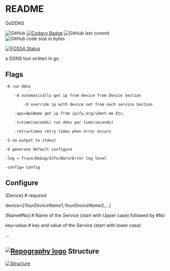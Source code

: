 # README

GoDDNS 

![GitHub](https://img.shields.io/github/license/Equationzhao/GoDDNS) [![Codacy Badge](https://app.codacy.com/project/badge/Grade/18444501bfd44f919c3a4c87b4e8fcaf)](https://app.codacy.com/gh/Equationzhao/GoDDNS/dashboard?utm_source=gh&utm_medium=referral&utm_content=&utm_campaign=Badge_grade) ![GitHub last commit](https://img.shields.io/github/last-commit/Equationzhao/GoDDNS) ![GitHub code size in bytes](https://img.shields.io/github/languages/code-size/Equationzhao/GoDDNS)

[![FOSSA Status](https://app.fossa.com/api/projects/git%2Bgithub.com%2FEquationzhao%2FGoDDNS.svg?type=large)](https://app.fossa.com/projects/git%2Bgithub.com%2FEquationzhao%2FGoDDNS?ref=badge_large)

a DDNS tool written in go


## Flags

	-R run ddns
	
		-A automatically get ip from device from Device Section
		
			-O override ip with device set from each service Section
	
		-api=ApiName get ip from ipify.org/ident.me Etc.
	
		-t=time(seconds) run ddns per time(seconds)
	
		-retry=times retry times when error occurs

	-S no output to stdout

	-G generate default configure

	-log = Trace/Debug/Info/Warn/Error log level

	-config= Config

## Configure
[Device] # required

device=[$YourDeviceName1$,$YourDeviceName2$,...]



[Name#No] # Name of the Service (start with Upper case) followed by #No

key=value # key and value of the Service (start with lower case)

...



## [![Repography logo](https://images.repography.com/logo.svg)](https://repography.com)  Structure
[![Structure](https://images.repography.com/35290882/Equationzhao/GoDDNS/structure/Xvtsc2MXHRRRBOO98rPykluHsbjgiXVtv151YJjZe-g/eV5f7dIVTtGDBh-UK4EnRsrCo0rHTumqrtoK3Ih6Ap0_table.svg)](https://github.com/Equationzhao/GoDDNS)

